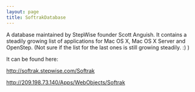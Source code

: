 ```yaml
---
layout: page
title: SoftrakDatabase
---
```




A database maintained by StepWise founder Scott Anguish. It contains a steadily growing list of applications for Mac OS X, Mac OS X Server and OpenStep. (Not sure if the list for the last ones is still growing steadily. :) )

It can be found here:

http://softrak.stepwise.com/Softrak

http://209.198.73.140/Apps/WebObjects/Softrak

